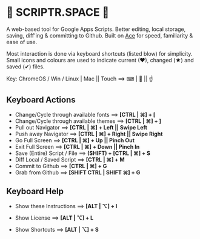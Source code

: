
🐧 SCRIPTR.SPACE 🐧
===================
A web-based tool for Google Apps Scripts. Better editing, local storage, saving, diff'ing & committing to Github. Built on [Ace][1] for speed, familiarity & ease of use.

Most interaction is done via keyboard shortcuts (listed blow) for simplicity. Small icons and colours are used to indicate current (♥), changed (★) and saved (✔) files.

Key: ChromeOS / Win / Linux | Mac || Touch  ==>   ⌨ | 🍏 || ☝

Keyboard Actions
----------------
* Change/Cycle through available fonts    ==>     __[CTRL | ⌘] + [__
* Change/Cycle through available themes   ==>     __[CTRL | ⌘] + ]__
* Pull out Navigator                      ==>     __[CTRL | ⌘] + Left || Swipe Left__
* Push away Navigator                     ==>     __[CTRL | ⌘] + Right || Swipe Right__
* Go Full Screen                          ==>     __[CTRL | ⌘] + Up || Pinch Out__
* Exit Full Screen                        ==>     __[CTRL | ⌘] + Down || Pinch In__
* Save (Entire) Script / File             ==>     __(SHIFT) + [CTRL | ⌘] + S__
* Diff Local / Saved Script               ==>     __[CTRL | ⌘] + M__
* Commit to Github                        ==>     __[CTRL | ⌘] + G__
* Grab from Github                        ==>     __[SHIFT CTRL | SHIFT ⌘] + G__

Keyboard Help
-------------
* Show these Instructions       ==>     __[ALT | ⌥] + I__
* Show License                  ==>     __[ALT | ⌥] + L__
* Show Shortcuts                ==>     __[ALT | ⌥] + S__

  [1]: https://ace.c9.io/ "Ace - The high performance code editor for the web"